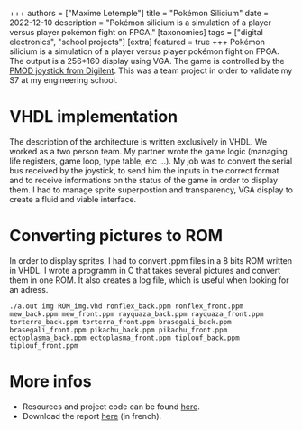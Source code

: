 +++
authors = ["Maxime Letemple"]
title = "Pokémon Silicium"
date = 2022-12-10
description = "Pokémon silicium is a simulation of a player versus player pokémon fight on FPGA."
[taxonomies]
tags = ["digital electronics", "school projects"]
[extra]
featured = true
+++
Pokémon silicium is a simulation of a player versus player pokémon fight on FPGA. The output is a 256*160 display using VGA. The game is controlled by the [PMOD joystick from Digilent](https://digilent.com/reference/pmod/pmodjstk/start). This was a team project in order to validate my S7 at my engineering school.

VHDL implementation
===

The description of the architecture is written exclusively in VHDL. We worked as a two person team. My partner wrote the game logic (managing life registers, game loop, type table, etc ...). My job was to convert the serial bus received by the joystick, to send him the inputs in the correct format and to receive informations on the status of the game in order to display them. I had to manage sprite superpostion and transparency, VGA display to create a fluid and viable interface.

Converting pictures to ROM
===

In order to display sprites, I had to convert .ppm files in a 8 bits ROM written in VHDL. I wrote a programm in C that takes several pictures and convert them in one ROM. It also creates a log file, which is useful when looking for an adress.

```console
./a.out img ROM_img.vhd ronflex_back.ppm ronflex_front.ppm mew_back.ppm mew_front.ppm rayquaza_back.ppm rayquaza_front.ppm torterra_back.ppm torterra_front.ppm brasegali_back.ppm brasegali_front.ppm pikachu_back.ppm pikachu_front.ppm ectoplasma_back.ppm ectoplasma_front.ppm tiplouf_back.ppm tiplouf_front.ppm
```

More infos
===

- Resources and project code can be found [here](https://github.com/maxletemple/pokemon_silicium).
- Download the report [here](pokemon_silicium.pdf) (in french).
